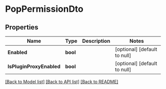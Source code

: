 # PopPermissionDto

## Properties
Name | Type | Description | Notes
------------ | ------------- | ------------- | -------------
**Enabled** | **bool** |  | [optional] [default to null]
**IsPluginProxyEnabled** | **bool** |  | [optional] [default to null]

[[Back to Model list]](../README.md#documentation-for-models) [[Back to API list]](../README.md#documentation-for-api-endpoints) [[Back to README]](../README.md)


